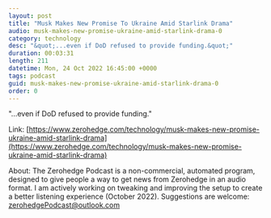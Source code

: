 ```yaml
---
layout: post
title: "Musk Makes New Promise To Ukraine Amid Starlink Drama"
audio: musk-makes-new-promise-ukraine-amid-starlink-drama-0
category: technology
desc: "&quot;...even if DoD refused to provide funding.&quot;"
duration: 00:03:31
length: 211
datetime: Mon, 24 Oct 2022 16:45:00 +0000
tags: podcast
guid: musk-makes-new-promise-ukraine-amid-starlink-drama-0
order: 0
---
```

&quot;...even if DoD refused to provide funding.&quot;

Link: [https://www.zerohedge.com/technology/musk-makes-new-promise-ukraine-amid-starlink-drama](https://www.zerohedge.com/technology/musk-makes-new-promise-ukraine-amid-starlink-drama)

About: The Zerohedge Podcast is a non-commercial, automated program, designed to give people a way to get news from Zerohedge in an audio format.  I am actively working on tweaking and improving the setup to create a better listening experience (October 2022).  Suggestions are welcome: [zerohedgePodcast@outlook.com](mailto:zerohedgePodcast@outlook.com)